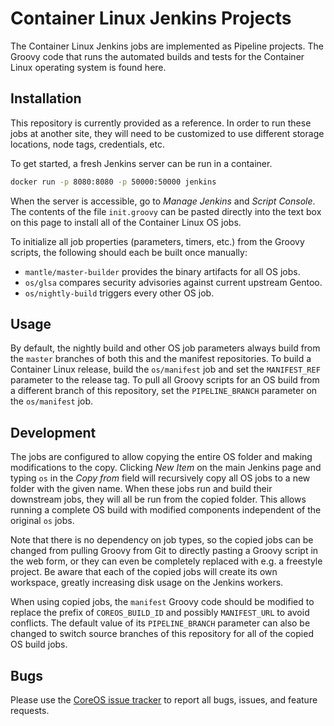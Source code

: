# Container Linux Jenkins Projects

The Container Linux Jenkins jobs are implemented as Pipeline projects. The Groovy code that runs the automated builds and tests for the Container Linux operating system is found here.

## Installation

This repository is currently provided as a reference. In order to run these jobs at another site, they will need to be customized to use different storage locations, node tags, credentials, etc.

To get started, a fresh Jenkins server can be run in a container.

```sh
docker run -p 8080:8080 -p 50000:50000 jenkins
```

When the server is accessible, go to *Manage Jenkins* and *Script Console*. The contents of the file `init.groovy` can be pasted directly into the text box on this page to install all of the Container Linux OS jobs.

To initialize all job properties (parameters, timers, etc.) from the Groovy scripts, the following should each be built once manually:

  - `mantle/master-builder` provides the binary artifacts for all OS jobs.
  - `os/glsa` compares security advisories against current upstream Gentoo.
  - `os/nightly-build` triggers every other OS job.

## Usage

By default, the nightly build and other OS job parameters always build from the `master` branches of both this and the manifest repositories. To build a Container Linux release, build the `os/manifest` job and set the `MANIFEST_REF` parameter to the release tag. To pull all Groovy scripts for an OS build from a different branch of this repository, set the `PIPELINE_BRANCH` parameter on the `os/manifest` job.

## Development

The jobs are configured to allow copying the entire OS folder and making modifications to the copy. Clicking *New Item* on the main Jenkins page and typing `os` in the *Copy from* field will recursively copy all OS jobs to a new folder with the given name. When these jobs run and build their downstream jobs, they will all be run from the copied folder. This allows running a complete OS build with modified components independent of the original `os` jobs.

Note that there is no dependency on job types, so the copied jobs can be changed from pulling Groovy from Git to directly pasting a Groovy script in the web form, or they can even be completely replaced with e.g. a freestyle project. Be aware that each of the copied jobs will create its own workspace, greatly increasing disk usage on the Jenkins workers.

When using copied jobs, the `manifest` Groovy code should be modified to replace the prefix of `COREOS_BUILD_ID` and possibly `MANIFEST_URL` to avoid conflicts. The default value of its `PIPELINE_BRANCH` parameter can also be changed to switch source branches of this repository for all of the copied OS build jobs.

## Bugs

Please use the [CoreOS issue tracker][bugs] to report all bugs, issues, and feature requests.

[bugs]: https://github.com/coreos/bugs/issues/new?labels=component/other
